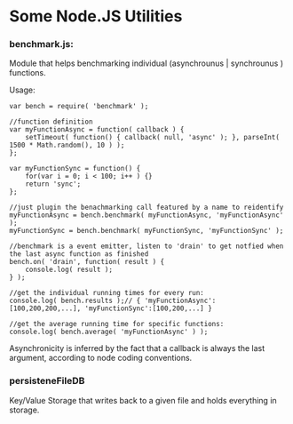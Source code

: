 Some Node.JS Utilities
===

### benchmark.js:

Module that helps benchmarking individual (asynchrounus | synchrounus ) functions.

Usage:

    var bench = require( 'benchmark' );

    //function definition
    var myFunctionAsync = function( callback ) {
        setTimeout( function() { callback( null, 'async' ); }, parseInt( 1500 * Math.random(), 10 ) );
    };

    var myFunctionSync = function() {
        for(var i = 0; i < 100; i++ ) {}
        return 'sync';
    };

    //just plugin the benachmarking call featured by a name to reidentify
    myFunctionAsync = bench.benchmark( myFunctionAsync, 'myFunctionAsync' );
    myFunctionSync = bench.benchmark( myFunctionSync, 'myFunctionSync' );

    //benchmark is a event emitter, listen to 'drain' to get notfied when the last async function as finished
    bench.on( 'drain', function( result ) {
        console.log( result );
    } );

    //get the individual running times for every run:
    console.log( bench.results );// { 'myFunctionAsync': [100,200,200,...], 'myFunctionSync':[100,200,...] }

    //get the average running time for specific functions:
    console.log( bench.average( 'myFunctionAsync' ) );

Asynchronicity is inferred by the fact that a callback is always the last argument, according to node coding conventions.

### persisteneFileDB

Key/Value Storage that writes back to a given file and holds everything in storage.